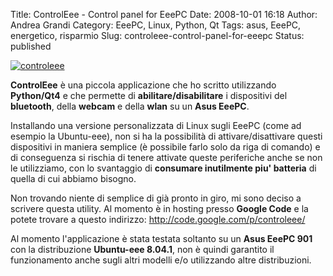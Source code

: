 Title: ControlEee - Control panel for EeePC
Date: 2008-10-01 16:18
Author: Andrea Grandi
Category: EeePC, Linux, Python, Qt
Tags: asus, EeePC, energetico, risparmio
Slug: controleee-control-panel-for-eeepc
Status: published

[![]({static}/images/2008/10/controleee.jpg "controleee")]()

**ControlEee** è una piccola applicazione che ho scritto utilizzando **Python/Qt4** e che
permette di **abilitare/disabilitare** i dispositivi del **bluetooth**,
della **webcam** e della **wlan** su un **Asus EeePC**.

Installando una versione personalizzata di Linux sugli EeePC (come ad
esempio la Ubuntu-eee), non si ha la possibilità di attivare/disattivare
questi dispositivi in maniera semplice (è possibile farlo solo da riga
di comando) e di conseguenza si rischia di tenere attivate queste
periferiche anche se non le utilizziamo, con lo svantaggio di
**consumare inutilmente piu' batteria** di quella di cui abbiamo
bisogno.

Non trovando niente di semplice di già pronto in giro, mi sono deciso a
scrivere questa utility. Al momento è in hosting presso **Google Code**
e la potete trovare a questo indirizzo:
<http://code.google.com/p/controleee/>

Al momento l'applicazione è stata testata soltanto su un **Asus EeePC
901** con la distribuzione **Ubuntu-eee 8.04.1**, non è quindi garantito
il funzionamento anche sugli altri modelli e/o utilizzando altre
distribuzioni.
